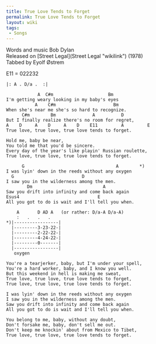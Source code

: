 ```yaml
---
title: True Love Tends to Forget
permalink: True Love Tends to Forget
layout: wiki
tags:
 - Songs
---
```


Words and music Bob Dylan  
Released on [Street Legal](Street Legal "wikilink") (1978)  
Tabbed by Eyolf Østrem

E11 = 022232

    |: A . D/a .  :|

                A  C#m                     Bm
    I'm getting weary looking in my baby's eyes
               A    C#m                      Bm
    When she's near me she's so hard to recognize.
          C#m        Bm              A          D
    But I finally realize there's no room for regret,
    A    D     A    D     A    D    E11         A         E
    True love, true love, true love tends to forget.

    Hold me, baby be near,
    You told me that you'd be sincere.
    Every day of the year's like playin' Russian roulette,
    True love, true love, true love tends to forget.

          G                                   A        *)
    I was lyin' down in the reeds without any oxygen
      G                          D
    I saw you in the wilderness among the men.
            Dm                           A
    Saw you drift into infinity and come back again
    Esus4                              E
    All you got to do is wait and I'll tell you when.

        A       D AD A   (or rather: D/a-A D/a-A)
        :   .   .   .
    *)|-----------------|
      |---------3-23-22-|
      |---------2-22-22-|
      |---------4-24-22-|
      |---------0-------|
      |-----------------|
       oxygen

    You're a tearjerker, baby, but I'm under your spell,
    You're a hard worker, baby, and I know you well.
    But this weekend in hell is making me sweat,
    True love, true love, true love tends to forget,
    True love, true love, true love tends to forget.

    I was lyin' down in the reeds without any oxygen
    I saw you in the wilderness among the men.
    Saw you drift into infinity and come back again
    All you got to do is wait and I'll tell you when.

    You belong to me, baby, without any doubt,
    Don't forsake me, baby, don't sell me out.
    Don't keep me knockin' about from Mexico to Tibet,
    True love, true love, true love tends to forget.
